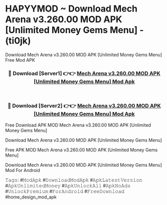 # HAPYYMOD ~ Download Mech Arena v3.260.00 MOD APK [Unlimited Money Gems Menu] - (ti0jk)
Download Mech Arena v3.260.00 MOD APK [Unlimited Money Gems Menu] Free Mod APK

<div align="center">
<h3>🔴 Download [Server1] 👉👉 <a href="https://apk-comot.site?title=Mech_Arena_v3.260.00_MOD_APK_[Unlimited_Money_Gems_Menu]">Mech Arena v3.260.00 MOD APK [Unlimited Money Gems Menu] Mod Apk</a></h3><br>

<h3>🔴 Download [Server2] 👉👉 <a href="https://apk-comot.site?title=Mech_Arena_v3.260.00_MOD_APK_[Unlimited_Money_Gems_Menu]">Mech Arena v3.260.00 MOD APK [Unlimited Money Gems Menu] Mod Apk</a></h3>
</div>


Free Download APK MOD Mech Arena v3.260.00 MOD APK [Unlimited Money Gems Menu]

Download Mech Arena v3.260.00 MOD APK [Unlimited Money Gems Menu] 

Free APK MOD Mech Arena v3.260.00 MOD APK [Unlimited Money Gems Menu] 

Download Mech Arena v3.260.00 MOD APK [Unlimited Money Gems Menu] Mod For Android

𝚃𝚊𝚐𝚜: #𝙼𝚘𝚍𝙰𝚙𝚔 #𝙳𝚘𝚠𝚗𝚕𝚘𝚊𝚍𝙼𝚘𝚍𝙰𝚙𝚔 #𝙰𝚙𝚔𝙻𝚊𝚝𝚎𝚜𝚝𝚅𝚎𝚛𝚜𝚒𝚘𝚗 #𝙰𝚙𝚔𝚄𝚗𝚕𝚒𝚖𝚒𝚝𝚎𝚍𝙼𝚘𝚗𝚎𝚢 #𝙰𝚙𝚔𝚄𝚗𝚕𝚘𝚌𝚔𝙰𝚕𝚕 #𝙰𝚙𝚔𝙽𝚘𝙰𝚍𝚜 #𝚄𝚗𝚕𝚘𝚌𝚔𝙿𝚛𝚎𝚖𝚒𝚞𝚖 #𝙵𝚘𝚛𝙰𝚗𝚍𝚛𝚘𝚒𝚍 #𝙵𝚛𝚎𝚎𝙳𝚘𝚠𝚗𝚕𝚘𝚊𝚍 #home_design_mod_apk
